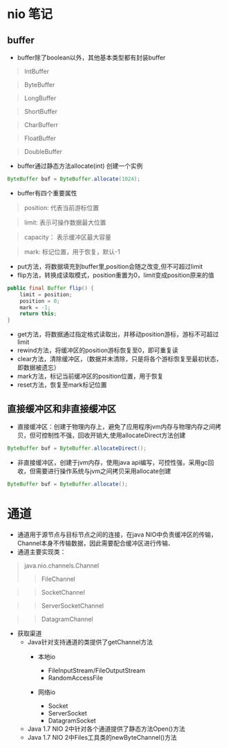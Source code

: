 # nio 笔记
## buffer 
* buffer除了boolean以外，其他基本类型都有封装buffer
> IntBuffer 

> ByteBuffer 

> LongBuffer 

> ShortBuffer 

> CharBufferr 

> FloatBuffer 

> DoubleBuffer

* buffer通过静态方法allocate(int) 创建一个实例
```java
ByteBuffer buf = ByteBuffer.allocate(1024);
```
* buffer有四个重要属性
> position: 代表当前游标位置 

> limit: 表示可操作数据最大位置
 
> capacity： 表示缓冲区最大容量

> mark: 标记位置，用于恢复，默认-1
* put方法，将数据填充到buffer里,position会随之改变,但不可超过limit
* flip方法，转换成读取模式，position重置为0，limit变成position原来的值
```java
public final Buffer flip() {
    limit = position;
    position = 0;
    mark = -1;
    return this;
}
```
* get方法，将数据通过指定格式读取出，并移动position游标，游标不可超过limit
* rewind方法，将缓冲区的position游标恢复至0，即可重复读
* clear方法，清除缓冲区，（数据并未清除，只是将各个游标恢复至最初状态，即数据被遗忘）
* mark方法，标记当前缓冲区的position位置，用于恢复
* reset方法，恢复至mark标记位置
## 直接缓冲区和非直接缓冲区
* 直接缓冲区：创建于物理内存上，避免了应用程序jvm内存与物理内存之间拷贝，但可控制性不强，回收开销大,使用allocateDirect方法创建
```java
ByteBuffer buf = ByteBuffer.allocateDirect();
```
* 非直接缓冲区，创建于jvm内存，使用java api编写，可控性强，采用gc回收，但需要进行操作系统与jvm之间拷贝采用allocate创建
```java
ByteBuffer buf = ByteBuffer.allocate();
```

# 通道
* 通道用于源节点与目标节点之间的连接，在java NIO中负责缓冲区的传输，Channel本身不传输数据，因此需要配合缓冲区进行传输、
* 通道主要实现类：
> java.nio.channels.Channel
>> FileChannel 

>> SocketChannel 

>> ServerSocketChannel

>> DatagramChannel

* 获取渠道
  * Java针对支持通道的类提供了getChannel方法
    * 本地io
      * FileInputStream/FileOutputStream
      * RandomAccessFile
  
    * 网络io
      * Socket
      * ServerSocket
      * DatagramSocket
  * Java 1.7 NIO 2中针对各个通道提供了静态方法Open()方法
  * Java 1.7 NIO 2中Files工具类的newByteChannel()方法